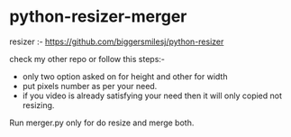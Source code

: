 # python-resizer-merger

resizer :- https://github.com/biggersmilesj/python-resizer

check my other repo or follow this steps:-
- only two option asked on for height and other for width
- put pixels number as per your need.
- if you video is already satisfying your need then it will only copied not resizing.

Run merger.py only for do resize and merge both.
